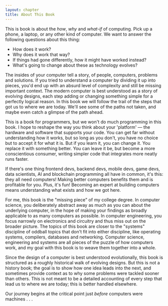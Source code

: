 ```yaml
---
layout: chapter
title: About This Book
---
```


This is book is about the *how*, *why* and *what-if* of computing. Pick up a phone, a laptop, or any other kind of computer. We want to answer the following questions about this thing:

* How does it work?
* Why does it work that way?
* If things had gone differently, how it might have worked instead?
* What's going to change about these as technology evolves?

The insides of your computer tell a story, of people, computers, problems and solutions. If you tried to understand a computer by dividing it up into pieces, you'd end up with an absurd level of complexity and still be missing important context. The modern computer is best understood as a story of evolving designs, each step adding or changing something simple for a perfectly logical reason. In this book we will follow the trail of the steps that got us to where we are today. We'll see some of the paths not taken, and maybe even catch a glimpse of the path ahead.

This is a book for programmers, but we won't do much programming in this book. I hope to reshape the way you think about your 'platform' &mdash; the hardware and software that supports your code. You can get far without understanding how it works, but so long as you don't, you have no choice but to accept it for what it is. But if you learn it, you can change it. You replace it with something better. You can leave it be, but become a more conscientious consumer, writing simpler code that integrates more neatly runs faster.

If there's one thing frontend devs, backend devs, mobile devs, game devs, data scientists, AI and blockchain programming all have in common, it's this: they all need computers! Making better computers benefits them and is profitable for you. Plus, it's fun! Becoming an expert at building computers means understanding what exists and how we got here.

For me, this book is the "missing piece" of my college degree. In computer science, you deliberately abstract away as much as you can about the underlying computer, in the hope of making your findings as broadly applicable to as many computers as possible. In computer engineering, you focus narrowly on electronics and circuitry and thus miss out on the broader picture. The topics of this book are closer to the "systems" discipline of oddball topics that don't fit into either discipline, like operating systems, compilers, databases and networking. Computer science, engineering and systems are all pieces of the puzzle of how computers work, and my goal with this book is to weave them together into a whole.

Since the design of a computer is best understood evolutionally, this book is structured as a roughly historical walk of evolving designs. But this is not a history book; the goal is to show how one idea leads into the next, and sometimes provide context as to why some problems were tackled sooner than others. This is not meant to be a detailed accounting of every step that lead us to where we are today; this is better handled elsewhere.

Our journey begins at the critical point just *before* computers were machines . . .